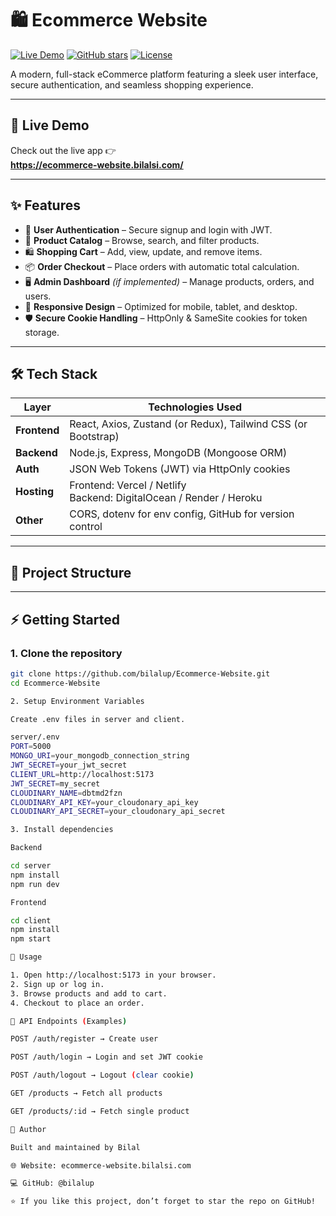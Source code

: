 # 🛍️ Ecommerce Website

[![Live Demo](https://img.shields.io/badge/Live-Website-blue)](https://ecommerce-website.bilalsi.com/)
[![GitHub stars](https://img.shields.io/github/stars/bilalup/Ecommerce-Website?style=social)](https://github.com/bilalup/Ecommerce-Website/stargazers)
[![License](https://img.shields.io/badge/license-MIT-green)](./LICENSE)

A modern, full-stack eCommerce platform featuring a sleek user interface, secure authentication, and seamless shopping experience.

---

## 🚀 Live Demo

Check out the live app 👉  
**https://ecommerce-website.bilalsi.com/**

---

## ✨ Features

- 🔐 **User Authentication** – Secure signup and login with JWT.
- 🛒 **Product Catalog** – Browse, search, and filter products.
- 🛍️ **Shopping Cart** – Add, view, update, and remove items.
- 📦 **Order Checkout** – Place orders with automatic total calculation.
- 🖥️ **Admin Dashboard** _(if implemented)_ – Manage products, orders, and users.
- 📱 **Responsive Design** – Optimized for mobile, tablet, and desktop.
- 🛡️ **Secure Cookie Handling** – HttpOnly & SameSite cookies for token storage.

---

## 🛠️ Tech Stack

| Layer        | Technologies Used                                                       |
| ------------ | ----------------------------------------------------------------------- |
| **Frontend** | React, Axios, Zustand (or Redux), Tailwind CSS (or Bootstrap)           |
| **Backend**  | Node.js, Express, MongoDB (Mongoose ORM)                                |
| **Auth**     | JSON Web Tokens (JWT) via HttpOnly cookies                              |
| **Hosting**  | Frontend: Vercel / Netlify <br> Backend: DigitalOcean / Render / Heroku |
| **Other**    | CORS, dotenv for env config, GitHub for version control                 |

---

## 📂 Project Structure

---

## ⚡ Getting Started

### 1. Clone the repository

```bash
git clone https://github.com/bilalup/Ecommerce-Website.git
cd Ecommerce-Website

2. Setup Environment Variables

Create .env files in server and client.

server/.env
PORT=5000
MONGO_URI=your_mongodb_connection_string
JWT_SECRET=your_jwt_secret
CLIENT_URL=http://localhost:5173
JWT_SECRET=my_secret
CLOUDINARY_NAME=dbtmd2fzn
CLOUDINARY_API_KEY=your_cloudonary_api_key
CLOUDINARY_API_SECRET=your_cloudonary_api_secret

3. Install dependencies

Backend

cd server
npm install
npm run dev

Frontend

cd client
npm install
npm start

🎯 Usage

1. Open http://localhost:5173 in your browser.
2. Sign up or log in.
3. Browse products and add to cart.
4. Checkout to place an order.

📡 API Endpoints (Examples)

POST /auth/register → Create user

POST /auth/login → Login and set JWT cookie

POST /auth/logout → Logout (clear cookie)

GET /products → Fetch all products

GET /products/:id → Fetch single product

👤 Author

Built and maintained by Bilal

🌐 Website: ecommerce-website.bilalsi.com

💻 GitHub: @bilalup

⭐ If you like this project, don’t forget to star the repo on GitHub!
```
